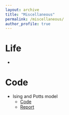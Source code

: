 ```yaml
---
layout: archive
title: "Miscellaneous"
permalink: /miscellaneous/
author_profile: true
---
```


Life
======
* 

Code
======
* Ising and Potts model
  * [Code](https://github.com/Zjx1998/Zjx2Djt.github.io/files/Ising.zip)
  * [Report](https://github.com/Zjx1998/Zjx2Djt.github.io/files/Ising.pdf)

